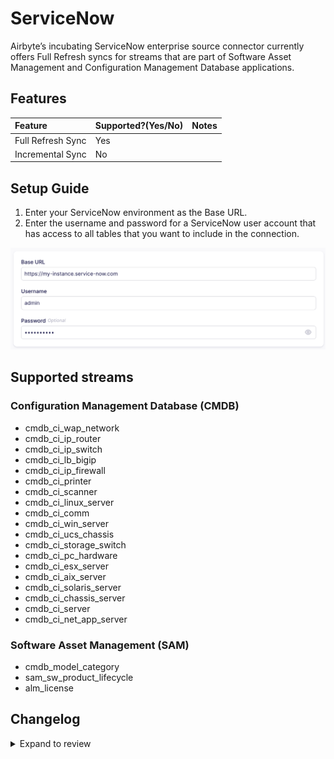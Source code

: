 # ServiceNow

Airbyte’s incubating ServiceNow enterprise source connector currently offers Full Refresh syncs for streams that are part of Software Asset Management and Configuration Management Database applications.

## Features

| Feature           | Supported?\(Yes/No\) | Notes |
| :---------------- | :------------------- | :---- |
| Full Refresh Sync | Yes                  |       |
| Incremental Sync  | No                   |       |

## Setup Guide

1. Enter your ServiceNow environment as the Base URL.
2. Enter the username and password for a ServiceNow user account that has access to all tables that you want to include in the connection.

![ServiceNow Connector setup with credentials](https://raw.githubusercontent.com/airbytehq/airbyte/refs/heads/master/docs/enterprise-setup/assets/enterprise-connectors/service-now-setup.png)

## Supported streams

### Configuration Management Database (CMDB)

- cmdb_ci_wap_network
- cmdb_ci_ip_router
- cmdb_ci_ip_switch
- cmdb_ci_lb_bigip
- cmdb_ci_ip_firewall
- cmdb_ci_printer
- cmdb_ci_scanner
- cmdb_ci_linux_server
- cmdb_ci_comm
- cmdb_ci_win_server
- cmdb_ci_ucs_chassis
- cmdb_ci_storage_switch
- cmdb_ci_pc_hardware
- cmdb_ci_esx_server
- cmdb_ci_aix_server
- cmdb_ci_solaris_server
- cmdb_ci_chassis_server
- cmdb_ci_server
- cmdb_ci_net_app_server

### Software Asset Management (SAM)

- cmdb_model_category
- sam_sw_product_lifecycle
- alm_license

## Changelog

<details>
  <summary>Expand to review</summary>

The connector is still incubating; this section exists to satisfy Airbyte's QA checks.

- 0.1.0

</details>
